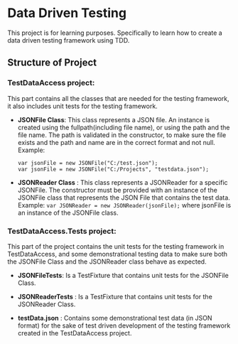 # Data Driven Testing

This project is for learning purposes. Specifically to learn how to create a data driven testing framework using TDD. 

## Structure of Project
### TestDataAccess project:
  This part contains all the classes that are needed for the testing framework, it also includes unit tests for the testing framework.

* **JSONFile Class**:
  This class represents a JSON file. An instance is created using the fullpath(including file name), or using the path and the file name.
The path is validated in the constructor, to make sure the file exists and the path and name are in the correct format and not null.
  Example:
  ```
  var jsonFile = new JSONFile("C:/test.json");
  var jsonFile = new JSONFile("C:/Projects", "testdata.json");
  ```

* **JSONReader Class** :
  This class represents a JSONReader for a specific JSONFile. The constructor must be provided with an instance of the JSONFile class that represents the JSON File that contains the test data.
    Example:
    `var JSONReader = new JSONReader(jsonFile);`
     where jsonFile is an instance of the JSONFile class.

### TestDataAccess.Tests project:
This part of the project contains the unit tests for the testing framework in TestDataAccess, and some demonstrational testing data to make sure both the JSONFile Class and the JSONReader class behave as expected.

* **JSONFileTests**:
  Is a TestFixture that contains unit tests for the JSONFile Class.

* **JSONReaderTests** :
  Is a TestFixture that contains unit tests for the JSONReader Class.
  
* **testData.json** : 
  Contains some demonstrational test data (in JSON format) for the sake of test driven development of the testing framework created in the TestDataAccess project.